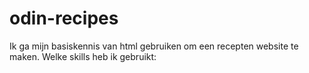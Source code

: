 # odin-recipes
Ik ga mijn basiskennis van html gebruiken om een recepten website te maken. 
Welke skills heb ik gebruikt:
